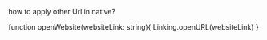 how to apply other Url in native?

function openWebsite(websiteLink: string){
    Linking.openURL(websiteLink)
  }

